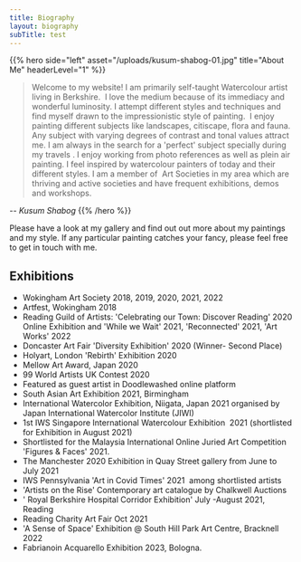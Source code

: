 ```yaml
---
title: Biography
layout: biography
subTitle: test
---
```


{{% hero side="left" asset="/uploads/kusum-shabog-01.jpg" title="About Me" headerLevel="1" %}}

> Welcome to my website! I am primarily self-taught Watercolour artist living in Berkshire.  I love the medium because of its immediacy and wonderful luminosity. I attempt different styles and techniques and find myself drawn to the impressionistic style of painting.  I enjoy painting different subjects like landscapes, citiscape, flora and fauna. Any subject with varying degrees of contrast and tonal values attract me. I am always in the search for a 'perfect' subject specially during my travels . I enjoy working from photo references as well as plein air painting. I feel inspired by watercolour painters of today and their different styles. I am a member of  Art Societies in my area which are thriving and active societies and have frequent exhibitions, demos and workshops.

\-- _Kusum Shabog_
{{% /hero %}}

Please have a look at my gallery and find out out more about my paintings and my style. If any particular painting catches your fancy, please feel free to get in touch with me.

## Exhibitions

- Wokingham Art Society 2018, 2019, 2020, 2021, 2022
- Artfest, Wokingham 2018
- Reading Guild of Artists: 'Celebrating our Town: Discover Reading' 2020 Online Exhibition and 'While we Wait' 2021, 'Reconnected' 2021, 'Art Works' 2022
- Doncaster Art Fair 'Diversity Exhibition' 2020 (Winner- Second Place)
- Holyart, London 'Rebirth' Exhibition 2020
- Mellow Art Award, Japan 2020
- 99 World Artists UK Contest 2020
- Featured as guest artist in Doodlewashed online platform
- South Asian Art Exhibition 2021, Birmingham
- International Watercolor Exhibition, Niigata, Japan 2021 organised by Japan International Watercolor Institute (JIWI)
- 1st IWS Singapore International Watercolour Exhibition  2021 (shortlisted for Exhibition in August 2021)
- Shortlisted for the Malaysia International Online Juried Art Competition 'Figures & Faces' 2021.
- The Manchester 2020 Exhibition in Quay Street gallery from June to July 2021
- IWS Pennsylvania 'Art in Covid Times' 2021  among shortlisted artists
- 'Artists on the Rise' Contemporary art catalogue by Chalkwell Auctions
- ' Royal Berkshire Hospital Corridor Exhibition' July -August 2021, Reading
- Reading Charity Art Fair Oct 2021
- 'A Sense of Space' Exhibition @ South Hill Park Art Centre, Bracknell 2022
- Fabrianoin Acquarello Exhibition 2023, Bologna.
